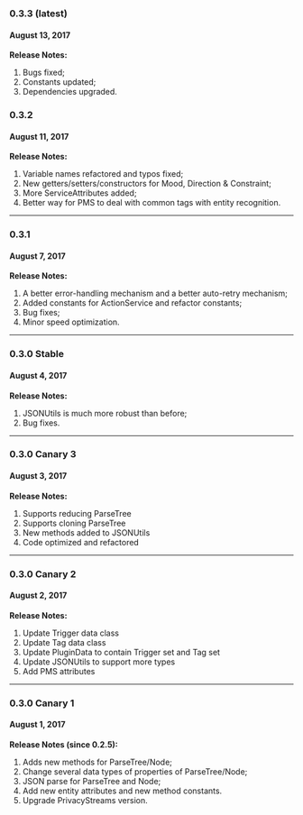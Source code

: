 ### 0.3.3 (latest)
#### August 13, 2017

**Release Notes:**
1. Bugs fixed;
2. Constants updated;
3. Dependencies upgraded.

### 0.3.2
#### August 11, 2017

**Release Notes:**
1. Variable names refactored and typos fixed;
2. New getters/setters/constructors for Mood, Direction & Constraint;
3. More ServiceAttributes added;
4. Better way for PMS to deal with common tags with entity recognition.

----------

### 0.3.1
#### August 7, 2017

**Release Notes:**
1. A better error-handling mechanism and a better auto-retry mechanism;
2. Added constants for ActionService and refactor constants;
3. Bug fixes;
4. Minor speed optimization.

----------

### 0.3.0 Stable
#### August 4, 2017

**Release Notes:**
1. JSONUtils is much more robust than before;
2. Bug fixes.

----------

### 0.3.0 Canary 3
#### August 3, 2017

**Release Notes:**
1. Supports reducing ParseTree
2. Supports cloning ParseTree
3. New methods added to JSONUtils
4. Code optimized and refactored

----------

### 0.3.0 Canary 2
#### August 2, 2017

**Release Notes:**
1. Update Trigger data class
2. Update Tag data class
3. Update PluginData to contain Trigger set and Tag set
4. Update JSONUtils to support more types
5. Add PMS attributes

----------

### 0.3.0 Canary 1
#### August 1, 2017

**Release Notes (since 0.2.5):**
1. Adds new methods for ParseTree/Node;
2. Change several data types of properties of ParseTree/Node;
3. JSON parse for ParseTree and Node;
4. Add new entity attributes and new method constants.
5. Upgrade PrivacyStreams version.
